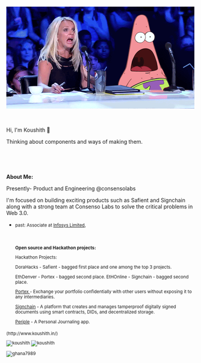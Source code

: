 ![britney.gif](https://raw.githubusercontent.com/siddharthkp/siddharthkp/main/britney.gif)

&nbsp;

Hi, I'm Koushith 👋

Thinking about components and ways of making them.

&nbsp;

&nbsp;

**About Me:**

Presently- Product and Engineering @consensolabs

I'm focused on building exciting products such as Safient and Signchain along with a strong team at Consenso Labs to solve the critical problems in  Web 3.0.

<ul>
<li>
  <small>past: Associate  at <a href="https://infosys.com">Infosys Limited</a>, 
</li>
<br/>
  

 
<br/>
  
**Open source and Hackathon projects:**

Hackathon Projects:

DoraHacks - Safient - bagged first place and one among the top 3 projects.

EthDenver - Portex - bagged second place.
EtHOnline - Signchain - bagged second place.


[ Portex ](https://portex.xyz) - Exchange your portfolio confidentially with other users without exposing it to any intermediaries.

[Signchain](https://github.com/) - A platform that creates and manages tamperproof digitally signed documents using smart contracts, DIDs, and decentralized storage.

[Periple](https://github.com/periple) - A Personal Journaling app.






</ul>
(http://www.koushith.in/)



<br/>

<p><img align="left" src="https://github-readme-stats.vercel.app/api/top-langs?username=koushith&show_icons=true&locale=en&layout=compact" alt="koushith" /></p>

<p>&nbsp;<img align="center" src="https://github-readme-stats.vercel.app/api?username=koushith&show_icons=true&locale=en" alt="koushith" /></p>

<p><img align="center" src="https://github-readme-streak-stats.herokuapp.com/?user=koushith&" alt="ghana7989" /></p>

